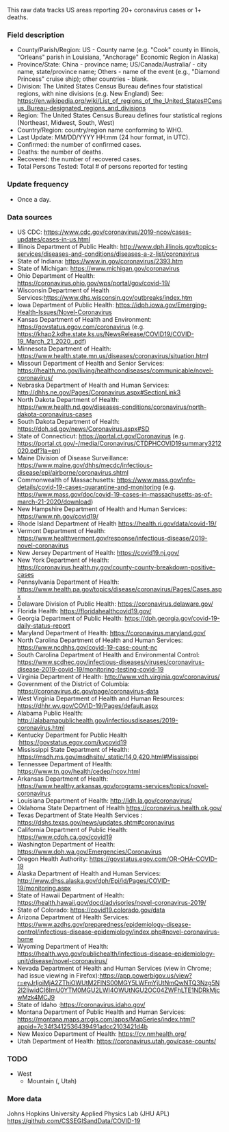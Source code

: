 This raw data tracks US areas reporting 20+ coronavirus cases or 1+ deaths.

### Field description
* County/Parish/Region: US - County name (e.g. "Cook" county in Illinois, "Orleans" parish in Louisiana, "Anchorage" Economic Region in Alaska)
* Province/State: China - province name; US/Canada/Australia/ - city name, state/province name; Others - name of the event (e.g., "Diamond Princess" cruise ship); other countries - blank.
* Division: The United States Census Bureau defines four statistical regions, with nine divisions (e.g. New England) See: https://en.wikipedia.org/wiki/List_of_regions_of_the_United_States#Census_Bureau-designated_regions_and_divisions
* Region: The United States Census Bureau defines four statistical regions (Northeast, Midwest, South, West)
* Country/Region: country/region name conforming to WHO.
* Last Update: MM/DD/YYYY HH:mm  (24 hour format, in UTC).
* Confirmed: the number of confirmed cases.
* Deaths: the number of deaths.
* Recovered: the number of recovered cases.
* Total Persons Tested: Total # of persons reported for testing

### Update frequency
* Once a day.

### Data sources
* US CDC: https://www.cdc.gov/coronavirus/2019-ncov/cases-updates/cases-in-us.html
* Illinois Department of Public Health: http://www.dph.illinois.gov/topics-services/diseases-and-conditions/diseases-a-z-list/coronavirus
* State of Indiana: https://www.in.gov/coronavirus/2393.htm
* State of Michigan: https://www.michigan.gov/coronavirus
* Ohio Department of Health: https://coronavirus.ohio.gov/wps/portal/gov/covid-19/
* Wisconsin Department of Health Services:https://www.dhs.wisconsin.gov/outbreaks/index.htm
* Iowa Department of Public Health: https://idph.iowa.gov/Emerging-Health-Issues/Novel-Coronavirus
* Kansas Department of Health and Environment: https://govstatus.egov.com/coronavirus (e.g. https://khap2.kdhe.state.ks.us/NewsRelease/COVID19/COVID-19_March_21_2020_.pdf)
* Minnesota Department of Health: https://www.health.state.mn.us/diseases/coronavirus/situation.html
* Missouri Department of Health and Senior Services: https://health.mo.gov/living/healthcondiseases/communicable/novel-coronavirus/
* Nebraska Department of Health and Human Services: http://dhhs.ne.gov/Pages/Coronavirus.aspx#SectionLink3
* North Dakota Department of Health: https://www.health.nd.gov/diseases-conditions/coronavirus/north-dakota-coronavirus-cases
* South Dakota Department of Health: https://doh.sd.gov/news/Coronavirus.aspx#SD
* State of Connecticut: https://portal.ct.gov/Coronavirus (e.g. https://portal.ct.gov/-/media/Coronavirus/CTDPHCOVID19summary3212020.pdf?la=en)
* Maine Division of Disease Surveillance: https://www.maine.gov/dhhs/mecdc/infectious-disease/epi/airborne/coronavirus.shtml
* Commonwealth of Massachusetts: https://www.mass.gov/info-details/covid-19-cases-quarantine-and-monitoring (e.g. https://www.mass.gov/doc/covid-19-cases-in-massachusetts-as-of-march-21-2020/download)
* New Hampshire Department of Health and Human Services: https://www.nh.gov/covid19/
* Rhode Island Department of Health https://health.ri.gov/data/covid-19/
* Vermont Department of Health: https://www.healthvermont.gov/response/infectious-disease/2019-novel-coronavirus
* New Jersey Department of Health: https://covid19.nj.gov/
* New York Department of Health: https://coronavirus.health.ny.gov/county-county-breakdown-positive-cases
* Pennsylvania Department of Health: https://www.health.pa.gov/topics/disease/coronavirus/Pages/Cases.aspx
* Delaware Division of Public Health: https://coronavirus.delaware.gov/
* Florida Health: https://floridahealthcovid19.gov/
* Georgia Department of Public Health: https://dph.georgia.gov/covid-19-daily-status-report
* Maryland Department of Health: https://coronavirus.maryland.gov/
* North Carolina Department of Health and Human Services: https://www.ncdhhs.gov/covid-19-case-count-nc
* South Carolina Department of Health and Environmental Control: https://www.scdhec.gov/infectious-diseases/viruses/coronavirus-disease-2019-covid-19/monitoring-testing-covid-19
* Virginia Department of Health: http://www.vdh.virginia.gov/coronavirus/
* Government of the District of Columbia: https://coronavirus.dc.gov/page/coronavirus-data
* West Virginia Department of Health and Human Resources: https://dhhr.wv.gov/COVID-19/Pages/default.aspx
* Alabama Public Health: http://alabamapublichealth.gov/infectiousdiseases/2019-coronavirus.html
* Kentucky Department for Public Health :https://govstatus.egov.com/kycovid19
* Mississippi State Department of Health: https://msdh.ms.gov/msdhsite/_static/14,0,420.html#Mississippi
* Tennessee Department of Health: https://www.tn.gov/health/cedep/ncov.html
* Arkansas Department of Health: https://www.healthy.arkansas.gov/programs-services/topics/novel-coronavirus
* Louisiana Department of Health: http://ldh.la.gov/coronavirus/
* Oklahoma State Department of Health https://coronavirus.health.ok.gov/
* Texas Department of State Health Services : https://dshs.texas.gov/news/updates.shtm#coronavirus
* California Department of Public Health: https://www.cdph.ca.gov/covid19
* Washington Department of Health: https://www.doh.wa.gov/Emergencies/Coronavirus
* Oregon Health Authority: https://govstatus.egov.com/OR-OHA-COVID-19
* Alaska Department of Health and Human Services: http://www.dhss.alaska.gov/dph/Epi/id/Pages/COVID-19/monitoring.aspx
* State of Hawaii Department of Health: https://health.hawaii.gov/docd/advisories/novel-coronavirus-2019/
* State of Colorado: https://covid19.colorado.gov/data
* Arizona Department of Health Services: https://www.azdhs.gov/preparedness/epidemiology-disease-control/infectious-disease-epidemiology/index.php#novel-coronavirus-home
* Wyoming Department of Health: https://health.wyo.gov/publichealth/infectious-disease-epidemiology-unit/disease/novel-coronavirus/
* Nevada Department of Health and Human Services (view in Chrome; had issue viewing in Firefox):https://app.powerbigov.us/view?r=eyJrIjoiMjA2ZThiOWUtM2FlNS00MGY5LWFmYjUtNmQwNTQ3Nzg5N2I2IiwidCI6ImU0YTM0MGU2LWI4OWUtNGU2OC04ZWFhLTE1NDRkMjcwMzk4MCJ9
* State of Idaho :https://coronavirus.idaho.gov/
* Montana Department of Public Health and Human Services: https://montana.maps.arcgis.com/apps/MapSeries/index.html?appid=7c34f3412536439491adcc2103421d4b
* New Mexico Department of Health: https://cv.nmhealth.org/
* Utah Department of Health: https://coronavirus.utah.gov/case-counts/

### TODO
* West  
  * Mountain (, Utah)

### More data
Johns Hopkins University Applied Physics Lab (JHU APL) https://github.com/CSSEGISandData/COVID-19
